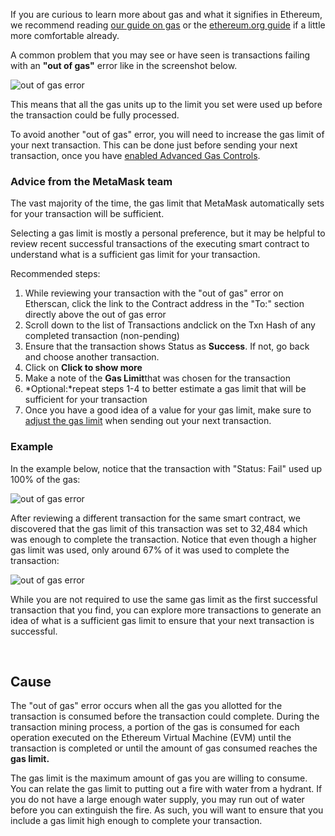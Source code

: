 If you are curious to learn more about gas and what it signifies in Ethereum, we recommend reading [our guide on gas](https://support.metamask.io/hc/en-us/articles/4404600179227) or the [ethereum.org guide](https://ethereum.org/en/developers/docs/gas/) if a little more comfortable already.


A common problem that you may see or have seen is transactions failing with an **"out of gas"** error like in the screenshot below.


![out of gas error](https://support.metamask.io/hc/article_attachments/12804824256539)


This means that all the gas units up to the limit you set were used up before the transaction could be fully processed. 


To avoid another "out of gas" error, you will need to increase the gas limit of your next transaction. This can be done just before sending your next transaction, once you have [enabled Advanced Gas Controls](https://support.metamask.io/hc/en-us/articles/360022895972). 


### Advice from the MetaMask team


The vast majority of the time, the gas limit that MetaMask automatically sets for your transaction will be sufficient.


Selecting a gas limit is mostly a personal preference, but it may be helpful to review recent successful transactions of the executing smart contract to understand what is a sufficient gas limit for your transaction.


Recommended steps:


1. While reviewing your transaction with the "out of gas" error on Etherscan, click the link to the Contract address in the "To:" section directly above the out of gas error
2. Scroll down to the list of Transactions andclick on the Txn Hash of any completed transaction (non-pending)
3. Ensure that the transaction shows Status as **Success**. If not, go back and choose another transaction.
4. Click on **Click to show more**
5. Make a note of the **Gas Limit**that was chosen for the transaction
6. *Optional:*repeat steps 1-4 to better estimate a gas limit that will be sufficient for your transaction
7. Once you have a good idea of a value for your gas limit, make sure to [adjust the gas limit](https://support.metamask.io/hc/en-us/articles/360022895972) when sending out your next transaction.


### Example


In the example below, notice that the transaction with "Status: Fail" used up 100% of the gas:


![out of gas error](https://support.metamask.io/hc/article_attachments/12804797795739)


After reviewing a different transaction for the same smart contract, we discovered that the gas limit of this transaction was set to 32,484 which was enough to complete the transaction. Notice that even though a higher gas limit was used, only around 67% of it was used to complete the transaction:


![out of gas error](https://support.metamask.io/hc/article_attachments/12804798007963)


While you are not required to use the same gas limit as the first successful transaction that you find, you can explore more transactions to generate an idea of what is a sufficient gas limit to ensure that your next transaction is successful. 


 


Cause
-----


The "out of gas" error occurs when all the gas you allotted for the transaction is consumed before the transaction could complete. During the transaction mining process, a portion of the gas is consumed for each operation executed on the Ethereum Virtual Machine (EVM) until the transaction is completed or until the amount of gas consumed reaches the **gas limit.**


The gas limit is the maximum amount of gas you are willing to consume. You can relate the gas limit to putting out a fire with water from a hydrant. If you do not have a large enough water supply, you may run out of water before you can extinguish the fire. As such, you will want to ensure that you include a gas limit high enough to complete your transaction.

